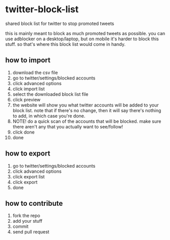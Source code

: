 # twitter-block-list
shared block list for twitter to stop promoted tweets

this is mainly meant to block as much promoted tweets as possible. you can use adblocker on a desktop/laptop, but on mobile it's harder to block this stuff. so that's where this block list would come in handy.

## how to import

1. download the csv file
2. go to twitter/settings/blocked accounts
3. click advanced options
4. click import list
5. select the downloaded block list file
6. click preview
7. the website will show you what twitter accounts will be added to your block list. note that if there's no change, then it will say there's nothing to add, in which case you're done.
8. NOTE! do a quick scan of the accounts that will be blocked. make sure there aren't any that you actually want to see/follow!
8. click done
9. done

## how to export

1. go to twitter/settings/blocked accounts
2. click advanced options
3. click export list
4. click export
5. done

## how to contribute

1. fork the repo
2. add your stuff
3. commit
4. send pull request

